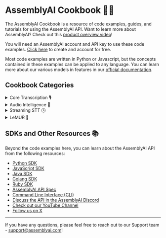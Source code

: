 # AssemblyAI Cookbook 🧑‍🍳
The AssemblyAI Cookbook is a resource of code examples, guides, and tutorials for using the AssemblyAI API. Want to learn more about AssemblyAI? Check out this [product overview video](https://youtu.be/UT1sBCuSJxE)!

You will need an AssemblyAI account and API key to use these code examples. [Click here](https://www.assemblyai.com/dashboard/signup) to create and account for free.

Most code examples are written in Python or Javascript, but the concepts contained in these examples can be applied to any language. You can learn more about our various models in features in our [official documentation](https://www.assemblyai.com/docs/).


## Cookbook Categories
<details>
  <summary>Core Transcription 🎙️</summary>

  [Transcribe from an AWS S3 Bucket](core-transcription/transcribe_from_s3.ipynb)<br>
  [Identify Speakers in Audio Recordings](audio-intelligence/speaker_labels.ipynb)<br>
  [Specify a Language](core-transcription/specify-language.ipynb)<br>
  [Transcribe YouTube videos](core-transcription/transcribe_youtube_videos.ipynb)<br>
  [Delete transcripts after 24 hours of creation](core-transcription/schedule_delete.ipynb)<br>
  📖 👀 [See all Core Transcription Cookbooks](core-transcription/README.md)❗
 
</details>

<details>
  <summary>Audio Intelligence 🤖</summary>

  [Create Summarized Chapters from Podcasts](audio-intelligence/auto_chapters.ipynb)<br> 
  [Identify Hate Speech in Audio and Video Files](audio-intelligence/content_moderation.ipynb)     
  [Identify Highlights in Audio and Video Files](audio-intelligence/key_phrases.ipynb)   
  [Create a redacted transcript with Entity Detection](audio-intelligence/entity_redaction.ipynb)    
  [Summarize Virtual Meetings](audio-intelligence/summarization.ipynb)      
  📖 👀 [See all Audio Intelligence Cookbooks](audio-intelligence/README.md)❗
 
</details>

<details>
  <summary>Streaming STT 🕒</summary>

  [Transcribe files in real-time with Node.js](streaming-stt/file-transcription-nodejs)<br> 
  [Use Streaming STT with Python](streaming-stt/real-time.ipynb)<br> 
  [Use LeMUR with Streaming STT](streaming-stt/real_time_lemur.ipynb)<br> 
  [Use LeMUR for Real-Time Translation](streaming-stt/real_time_translation.ipynb)<br> 
  [Use Twilio with JavaScript SDK](https://github.com/AssemblyAI/twilio-realtime-tutorial)<br> 
  📖 👀 [See all Streaming Cookbooks](streaming-stt/README.md)❗
 
</details>

<details>
  <summary>LeMUR 🐾</summary>

  [Process Audio Files with LLMs Using LeMUR](lemur/using-lemur.ipynb)  
  [Extract Dialogue Data with LeMUR and JSON](lemur/dialogue-data.ipynb)         
  [Boost Transcription Accuracy with LeMUR](lemur/custom-vocab-lemur.ipynb)  
  [Extract Citations from a Transcript with Semantic Search](lemur/transcript-citations.ipynb)    
  [Processing Speaker Labels with LeMUR's Custom Text Input Parameter](lemur/input-text-speaker-labels.ipynb)  
  📖 👀 [See all Streaming Cookbooks](lemur/README.md)❗
 
</details>

## SDKs and Other Resources 📚
Beyond the code examples here, you can learn about the AssemblyAI API from the following resources:
- [Python SDK](https://github.com/AssemblyAI/assemblyai-python-sdk)
- [JavaScript SDK](https://github.com/AssemblyAI/assemblyai-node-sdk)
- [Java SDK](https://github.com/AssemblyAI/assemblyai-java-sdk)
- [Golang SDK](https://github.com/AssemblyAI/assemblyai-go-sdk)
- [Ruby SDK](https://github.com/AssemblyAI/assemblyai-ruby-sdk)
- [AssemblyAI API Spec](https://github.com/AssemblyAI/assemblyai-api-spec)
- [Command Line Interface (CLI)](https://github.com/AssemblyAI/assemblyai-cli)
- [Discuss the API in the AssemblyAI Discord](https://www.assemblyai.com/discord)
- [Check out our YouTube Channel](https://www.youtube.com/c/assemblyai)
- [Follow us on X](https://twitter.com/AssemblyAI)

***
If you have any questions, please feel free to reach out to our Support team - support@assemblyai.com!
